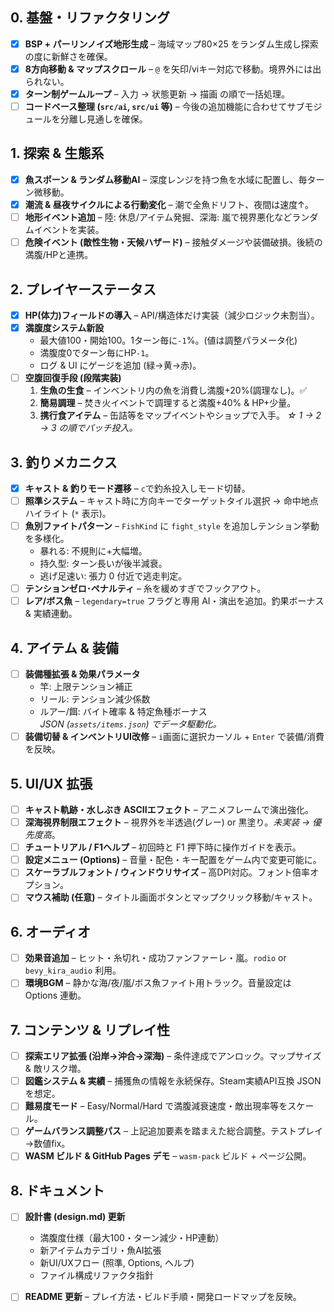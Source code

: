## 0. 基盤・リファクタリング
- [x] **BSP + パーリンノイズ地形生成** – 海域マップ80×25 をランダム生成し探索の度に新鮮さを確保。
- [x] **8方向移動 & マップスクロール** – `@` を矢印/viキー対応で移動。境界外には出られない。
- [x] **ターン制ゲームループ** – 入力 → 状態更新 → 描画 の順で一括処理。
- [ ] **コードベース整理 (`src/ai`, `src/ui` 等)** – 今後の追加機能に合わせてサブモジュールを分離し見通しを確保。

## 1. 探索 & 生態系
- [x] **魚スポーン & ランダム移動AI** – 深度レンジを持つ魚を水域に配置し、毎ターン微移動。
- [x] **潮流 & 昼夜サイクルによる行動変化** – 潮で全魚ドリフト、夜間は速度↑。
- [ ] **地形イベント追加** – 陸: 休息/アイテム発掘、深海: 嵐で視界悪化などランダムイベントを実装。
- [ ] **危険イベント (敵性生物・天候ハザード)** – 接触ダメージや装備破損。後続の満腹/HPと連携。

## 2. プレイヤーステータス
- [x] **HP(体力)フィールドの導入** – API/構造体だけ実装（減少ロジック未割当）。
- [x] **満腹度システム新設**
  - 最大値100・開始100。1ターン毎に`-1`%。(値は調整パラメータ化)  
  - 満腹度0でターン毎にHP`-1`。  
  - ログ & UI にゲージを追加 (緑→黄→赤)。
- [ ] **空腹回復手段 (段階実装)**
  1. **生魚の生食** – インベントリ内の魚を消費し満腹+20%(調理なし)。✅
  2. **簡易調理** – 焚き火イベントで調理すると満腹+40% & HP+少量。
  3. **携行食アイテム** – 缶詰等をマップイベントやショップで入手。
  *☆ 1 → 2 → 3 の順でパッチ投入。*

## 3. 釣りメカニクス
- [x] **キャスト & 釣りモード遷移** – `c`で釣糸投入しモード切替。
- [ ] **照準システム** – キャスト時に方向キーでターゲットタイル選択 → 命中地点ハイライト (`*` 表示)。
- [ ] **魚別ファイトパターン** – `FishKind` に `fight_style` を追加しテンション挙動を多様化。  
  - 暴れる: 不規則に+大幅増。  
  - 持久型: ターン長いが後半減衰。  
  - 逃げ足速い: 張力 0 付近で逃走判定。  
- [ ] **テンションゼロ･ペナルティ** – 糸を緩めすぎでフックアウト。
- [ ] **レア/ボス魚** – `legendary=true` フラグと専用 AI・演出を追加。釣果ボーナス & 実績連動。

## 4. アイテム & 装備
- [ ] **装備種拡張 & 効果パラメータ**  
  - 竿: 上限テンション補正  
  - リール: テンション減少係数  
  - ルアー/餌: バイト確率 & 特定魚種ボーナス  
  *JSON (`assets/items.json`) でデータ駆動化。*
- [ ] **装備切替 & インベントリUI改修** – `i`画面に選択カーソル + `Enter` で装備/消費を反映。

## 5. UI/UX 拡張
- [ ] **キャスト軌跡・水しぶき ASCIIエフェクト** – アニメフレームで演出強化。
- [ ] **深海視界制限エフェクト** – 視界外を半透過(グレー) or 黒塗り。*未実装 → 優先度高*。
- [ ] **チュートリアル / F1ヘルプ** – 初回時と F1 押下時に操作ガイドを表示。
- [ ] **設定メニュー (Options)** – 音量・配色・キー配置をゲーム内で変更可能に。
- [ ] **スケーラブルフォント / ウィンドウリサイズ** – 高DPI対応。フォント倍率オプション。
- [ ] **マウス補助 (任意)** – タイトル画面ボタンとマップクリック移動/キャスト。

## 6. オーディオ
- [ ] **効果音追加** – ヒット・糸切れ・成功ファンファーレ・嵐。`rodio` or `bevy_kira_audio` 利用。
- [ ] **環境BGM** – 静かな海/夜/嵐/ボス魚ファイト用トラック。音量設定は Options 連動。

## 7. コンテンツ & リプレイ性
- [ ] **探索エリア拡張 (沿岸→沖合→深海)** – 条件達成でアンロック。マップサイズ & 敵リスク増。
- [ ] **図鑑システム & 実績** – 捕獲魚の情報を永続保存。Steam実績API互換 JSON を想定。
- [ ] **難易度モード** – Easy/Normal/Hard で満腹減衰速度・敵出現率等をスケール。
- [ ] **ゲームバランス調整パス** – 上記追加要素を踏まえた総合調整。テストプレイ→数値fix。
- [ ] **WASM ビルド & GitHub Pages デモ** – `wasm-pack` ビルド + ページ公開。

## 8. ドキュメント
- [ ] **設計書 (design.md) 更新**  
  - 満腹度仕様（最大100・ターン減少・HP連動）  
  - 新アイテムカテゴリ・魚AI拡張  
  - 新UI/UXフロー (照準, Options, ヘルプ)  
  - ファイル構成リファクタ指針
- [ ] **README 更新** – プレイ方法・ビルド手順・開発ロードマップを反映。

